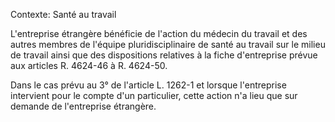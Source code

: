 Contexte: Santé au travail

L'entreprise étrangère bénéficie de l'action du médecin du travail et des autres membres de l'équipe pluridisciplinaire de santé au travail sur le milieu de travail ainsi que des dispositions relatives à la fiche d'entreprise prévue aux articles R. 4624-46 à R. 4624-50.

Dans le cas prévu au 3° de l'article L. 1262-1 et lorsque l'entreprise intervient pour le compte d'un particulier, cette action n'a lieu que sur demande de l'entreprise étrangère.